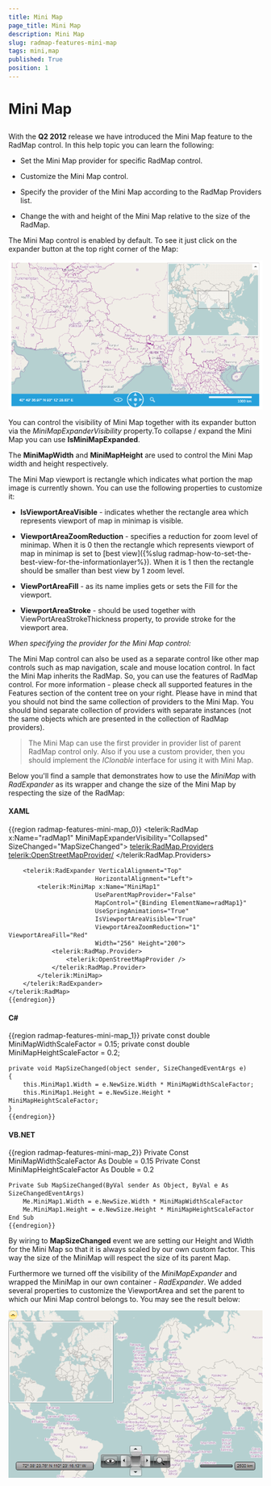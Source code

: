 ```yaml
---
title: Mini Map
page_title: Mini Map
description: Mini Map
slug: radmap-features-mini-map
tags: mini,map
published: True
position: 1
---
```


# Mini Map





## 

With the __Q2 2012__ release we have introduced the Mini Map feature to the RadMap control. In this help topic you can learn the following:
        

* Set the Mini Map provider for specific RadMap control.

* Customize the Mini Map control.

* Specify the provider of the Mini Map according to the RadMap Providers list.

* Change the with and height of the Mini Map relative to the size of the RadMap.

The Mini Map control is enabled by default. To see it just click on the expander button at the top right corner of the Map:

![](images/RadMap_Features_MiniMap_01.png)

You can control the visibility of Mini Map together with its expander button via the *MiniMapExpanderVisibility* property.To collapse / expand the Mini Map you can use __IsMiniMapExpanded__.
        

The __MiniMapWidth__ and __MiniMapHeight__ are used to control the Mini Map width and height respectively.
        

The Mini Map viewport is rectangle which indicates what portion the map image is currently shown. You can use the following properties to customize it:
        

* __IsViewportAreaVisible__ - indicates whether the rectangle area which represents viewport of map in minimap is visible.
            

* __ViewportAreaZoomReduction__ - specifies a reduction for zoom level of minimap. When it is 0 then the rectangle which represents viewport of map in minimap is set to [best view]({%slug radmap-how-to-set-the-best-view-for-the-informationlayer%}). When it is 1 then the rectangle should be smaller than best view by 1 zoom level.
            

* __ViewPortAreaFill__ - as its name implies gets or sets the Fill for the viewport.
            

* __ViewportAreaStroke__ - should be used together with ViewPortAreaStrokeThickness property, to provide stroke for the viewport area.
            

*When specifying the provider for the Mini Map control:*

The Mini Map control can also be used as a separate control like other map controls such as map navigation, scale and mouse location control. In fact the Mini Map inherits the RadMap. So, you can use the features of RadMap control. For more information - please check all supported features in the Features section of the content tree on your right. Please have in mind that you should not bind the same collection of providers to the Mini Map. You should bind separate collection of providers with separate instances (not the same objects which are presented in the collection of RadMap providers).
        

>The Mini Map can use the first provider in provider list of parent RadMap control only. Also if you use a custom provider, then you should implement the *IClonable* interface for using it with Mini Map.
          

Below you'll find a sample that demonstrates how to use the *MiniMap* with *RadExpander* as its wrapper and change the size of the Mini Map by respecting the size of the RadMap:
        

#### __XAML__

{{region radmap-features-mini-map_0}}
	<telerik:RadMap x:Name="radMap1"
	                MiniMapExpanderVisibility="Collapsed"
	                SizeChanged="MapSizeChanged">
	    <telerik:RadMap.Providers>
	        <telerik:OpenStreetMapProvider/>
	    </telerik:RadMap.Providers>
	
	    <telerik:RadExpander VerticalAlignment="Top"
	                        HorizontalAlignment="Left">
	        <telerik:MiniMap x:Name="MiniMap1"
	                        UseParentMapProvider="False"
	                        MapControl="{Binding ElementName=radMap1}"
	                        UseSpringAnimations="True"
	                        IsViewportAreaVisible="True"
	                        ViewportAreaZoomReduction="1" ViewportAreaFill="Red"
	                        Width="256" Height="200">
	            <telerik:RadMap.Provider>
	                <telerik:OpenStreetMapProvider />
	            </telerik:RadMap.Provider>
	        </telerik:MiniMap>
	    </telerik:RadExpander>
	</telerik:RadMap>
	{{endregion}}



#### __C#__

{{region radmap-features-mini-map_1}}
	private const double MiniMapWidthScaleFactor = 0.15;
	private const double MiniMapHeightScaleFactor = 0.2;
	
	private void MapSizeChanged(object sender, SizeChangedEventArgs e)
	{
	    this.MiniMap1.Width = e.NewSize.Width * MiniMapWidthScaleFactor;
	    this.MiniMap1.Height = e.NewSize.Height * MiniMapHeightScaleFactor;
	}
	{{endregion}}



#### __VB.NET__

{{region radmap-features-mini-map_2}}
	Private Const MiniMapWidthScaleFactor As Double = 0.15
	Private Const MiniMapHeightScaleFactor As Double = 0.2
	
	Private Sub MapSizeChanged(ByVal sender As Object, ByVal e As SizeChangedEventArgs)
		Me.MiniMap1.Width = e.NewSize.Width * MiniMapWidthScaleFactor
		Me.MiniMap1.Height = e.NewSize.Height * MiniMapHeightScaleFactor
	End Sub
	{{endregion}}



By wiring to __MapSizeChanged__ event we are setting our Height and Width for the Mini Map so that it is always scaled by our own custom factor. This way the size of the MiniMap will respect the size of its parent Map.
        

Furthermore we turned off the visibility of the *MiniMapExpander* and wrapped the MiniMap in our own container - *RadExpander*. We added several properties to customize the ViewportArea and set the parent to which our Mini Map control belongs to. You may see the result below:

![](images/RadMap_Features_MiniMap_02.png)

